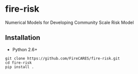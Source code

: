 # fire-risk

Numerical Models for Developing Community Scale Risk Model

## Installation

* Python 2.6+

```
git clone https://github.com/FireCARES/fire-risk.git
cd fire-risk
pip install .
```
